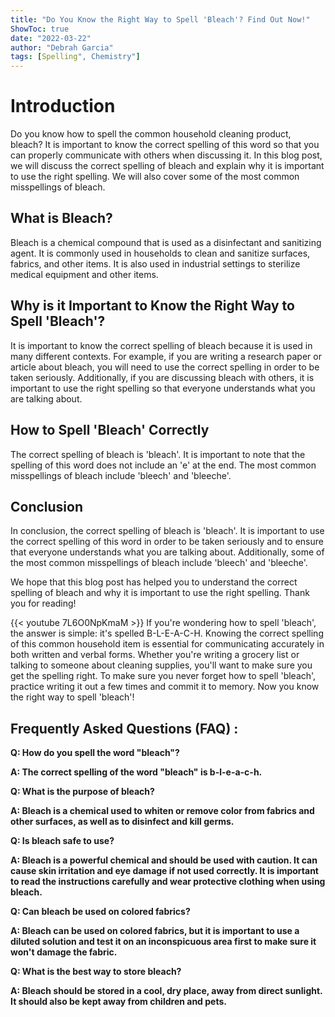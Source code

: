 ```yaml
---
title: "Do You Know the Right Way to Spell 'Bleach'? Find Out Now!"
ShowToc: true 
date: "2022-03-22"
author: "Debrah Garcia" 
tags: [Spelling", Chemistry"]
---
```

# Introduction 

Do you know how to spell the common household cleaning product, bleach? It is important to know the correct spelling of this word so that you can properly communicate with others when discussing it. In this blog post, we will discuss the correct spelling of bleach and explain why it is important to use the right spelling. We will also cover some of the most common misspellings of bleach. 

## What is Bleach? 

Bleach is a chemical compound that is used as a disinfectant and sanitizing agent. It is commonly used in households to clean and sanitize surfaces, fabrics, and other items. It is also used in industrial settings to sterilize medical equipment and other items.

## Why is it Important to Know the Right Way to Spell 'Bleach'?

It is important to know the correct spelling of bleach because it is used in many different contexts. For example, if you are writing a research paper or article about bleach, you will need to use the correct spelling in order to be taken seriously. Additionally, if you are discussing bleach with others, it is important to use the right spelling so that everyone understands what you are talking about. 

## How to Spell 'Bleach' Correctly

The correct spelling of bleach is 'bleach'. It is important to note that the spelling of this word does not include an 'e' at the end. The most common misspellings of bleach include 'bleech' and 'bleeche'. 

## Conclusion 

In conclusion, the correct spelling of bleach is 'bleach'. It is important to use the correct spelling of this word in order to be taken seriously and to ensure that everyone understands what you are talking about. Additionally, some of the most common misspellings of bleach include 'bleech' and 'bleeche'. 

We hope that this blog post has helped you to understand the correct spelling of bleach and why it is important to use the right spelling. Thank you for reading!

{{< youtube 7L6O0NpKmaM >}} 
If you're wondering how to spell 'bleach', the answer is simple: it's spelled B-L-E-A-C-H. Knowing the correct spelling of this common household item is essential for communicating accurately in both written and verbal forms. Whether you're writing a grocery list or talking to someone about cleaning supplies, you'll want to make sure you get the spelling right. To make sure you never forget how to spell 'bleach', practice writing it out a few times and commit it to memory. Now you know the right way to spell 'bleach'!

## Frequently Asked Questions (FAQ) :
**Q: How do you spell the word "bleach"?**

**A: The correct spelling of the word "bleach" is b-l-e-a-c-h.**

**Q: What is the purpose of bleach?**

**A: Bleach is a chemical used to whiten or remove color from fabrics and other surfaces, as well as to disinfect and kill germs.**

**Q: Is bleach safe to use?**

**A: Bleach is a powerful chemical and should be used with caution. It can cause skin irritation and eye damage if not used correctly. It is important to read the instructions carefully and wear protective clothing when using bleach.**

**Q: Can bleach be used on colored fabrics?**

**A: Bleach can be used on colored fabrics, but it is important to use a diluted solution and test it on an inconspicuous area first to make sure it won't damage the fabric.**

**Q: What is the best way to store bleach?**

**A: Bleach should be stored in a cool, dry place, away from direct sunlight. It should also be kept away from children and pets.**





